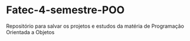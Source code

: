 # Fatec-4-semestre-POO
Repositório para salvar os projetos e estudos da matéria de Programação Orientada a Objetos

